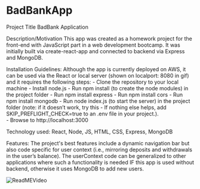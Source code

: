 # BadBankApp

Project Title
      BadBank Application

Description/Motivation
    This app was created as a homework project for the front-end with JavaScript part in a web development bootcamp. It was initially built via create-react-app and connected to backend via Express and MongoDB.

Installation Guidelines: Although the app is currently deployed on AWS, it can be used via the React or local server (shown on localport: 8080 in gif) and it requires the following steps: 
        - Clone the repository to your local machine
        - Install node.js
        - Run npm install (to create the node modules) in the project folder
            - Run npm install express
            - Run npm install cors
            - Run npm install mongodb
        - Run node index.js (to start the server) in the project folder (note: if it doesn’t work, try this  -  If nothing else helps, add SKIP_PREFLIGHT_CHECK=true to an .env file in your project.).  
        - Browse to http://localhost:3000

Technology used: 
     React, Node, JS, HTML, CSS, Express, MongoDB 
     
Features: 
    The project's best features include a dynamic navigation bar but also code specific for user context (i.e., mirroring deposits and withdrawals in the user’s balance). The userContext code can be generalized to other applications where such a functionality is needed IF this app is used without backend, otherwise it uses MongoDB to add new users.

![ReadMEVideo](https://user-images.githubusercontent.com/87343796/160261020-8b04a2bb-ec15-4f91-8d52-01ef8faae805.gif)

